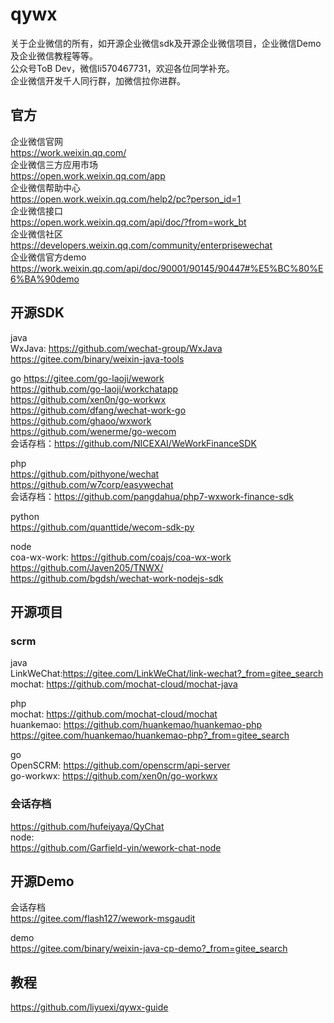 # qywx
关于企业微信的所有，如开源企业微信sdk及开源企业微信项目，企业微信Demo及企业微信教程等等。    
公众号ToB Dev，微信li570467731，欢迎各位同学补充。   
企业微信开发千人同行群，加微信拉你进群。

## 官方
企业微信官网  
https://work.weixin.qq.com/  
企业微信三方应用市场  
https://open.work.weixin.qq.com/app  
企业微信帮助中心    
https://open.work.weixin.qq.com/help2/pc?person_id=1   
企业微信接口  
https://open.work.weixin.qq.com/api/doc/?from=work_bt  
企业微信社区    
https://developers.weixin.qq.com/community/enterprisewechat    
企业微信官方demo  
https://work.weixin.qq.com/api/doc/90001/90145/90447#%E5%BC%80%E6%BA%90demo

## 开源SDK
java  
WxJava: https://github.com/wechat-group/WxJava    
https://gitee.com/binary/weixin-java-tools

go
https://gitee.com/go-laoji/wework      
https://github.com/go-laoji/workchatapp    
https://github.com/xen0n/go-workwx    
https://github.com/dfang/wechat-work-go      
https://github.com/ghaoo/wxwork      
https://github.com/wenerme/go-wecom    
会话存档：https://github.com/NICEXAI/WeWorkFinanceSDK     

php  
https://github.com/pithyone/wechat   
https://github.com/w7corp/easywechat   
会话存档：https://github.com/pangdahua/php7-wxwork-finance-sdk  

python  
https://github.com/quanttide/wecom-sdk-py


node    
coa-wx-work: https://github.com/coajs/coa-wx-work  
https://github.com/Javen205/TNWX/  
https://github.com/bgdsh/wechat-work-nodejs-sdk   

## 开源项目 
### scrm  
java    
LinkWeChat:https://gitee.com/LinkWeChat/link-wechat?_from=gitee_search  
mochat: https://github.com/mochat-cloud/mochat-java

php  
mochat: https://github.com/mochat-cloud/mochat  
huankemao: https://github.com/huankemao/huankemao-php  
https://gitee.com/huankemao/huankemao-php?_from=gitee_search

go  
OpenSCRM: https://github.com/openscrm/api-server  
go-workwx: https://github.com/xen0n/go-workwx  

### 会话存档
https://github.com/hufeiyaya/QyChat    
node:  
https://github.com/Garfield-yin/wework-chat-node  
## 开源Demo

会话存档  
https://gitee.com/flash127/wework-msgaudit

demo  
https://gitee.com/binary/weixin-java-cp-demo?_from=gitee_search

## 教程
https://github.com/liyuexi/qywx-guide
